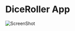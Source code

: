 # DiceRoller App



![ScreenShot](https://user-images.githubusercontent.com/76214400/209307515-51a28f88-2bf8-4ca5-a64a-f874d9ad1df3.jpeg)
